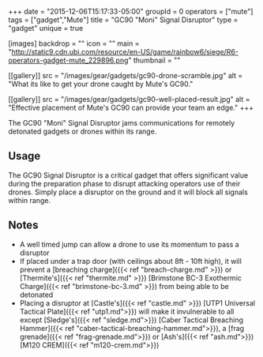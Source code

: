 +++
date = "2015-12-06T15:17:33-05:00"
groupId = 0
operators = ["mute"]
tags = ["gadget","Mute"]
title = "GC90 \"Moni\" Signal Disruptor"
type = "gadget"
unique = true

[images]
  backdrop = ""
  icon = ""
  main = "http://static9.cdn.ubi.com/resource/en-US/game/rainbow6/siege/R6-operators-gadget-mute_229896.png"
  thumbnail = ""

[[gallery]]
  src = "/images/gear/gadgets/gc90-drone-scramble.jpg"
  alt = "What its like to get your drone caught by Mute's GC90."

[[gallery]]
  src = "/images/gear/gadgets/gc90-well-placed-result.jpg"
  alt = "Effective placement of Mute's GC90 can provide your team an edge."
+++

The GC90 "Moni" Signal Disruptor jams communications for remotely detonated gadgets or drones within its range.

## Usage

The GC90 Signal Disruptor is a critical gadget that offers significant value during the preparation phase to disrupt attacking operators use of their drones. Simply place a disruptor on the ground and it will block all signals within range.

## Notes

- A well timed jump can allow a drone to use its momentum to pass a disruptor
- If placed under a trap door (with ceilings about 8ft - 10ft high), it will prevent a [breaching charge]({{< ref "breach-charge.md" >}}) or [Thermite's]({{< ref "thermite.md" >}}) [Brimstone BC-3 Exothermic Charge]({{< ref "brimstone-bc-3.md" >}}) from being able to be detonated
- Placing a disruptor at [Castle's]({{< ref "castle.md" >}}) [UTP1 Universal Tactical Plate]({{< ref "utp1.md">}}) will make it invulnerable to all except [Sledge's]({{< ref "sledge.md">}}) [Caber Tactical Breaching Hammer]({{< ref "caber-tactical-breaching-hammer.md">}}), a [frag grenade]({{< ref "frag-grenade.md">}}) or [Ash's]({{< ref "ash.md">}}) [M120 CREM]({{< ref "m120-crem.md">}})
